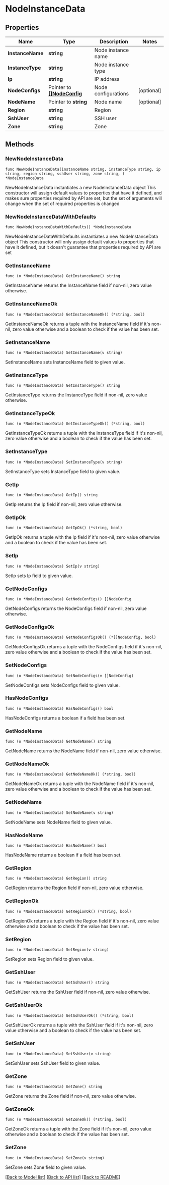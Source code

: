 # NodeInstanceData

## Properties

Name | Type | Description | Notes
------------ | ------------- | ------------- | -------------
**InstanceName** | **string** | Node instance name | 
**InstanceType** | **string** | Node instance type | 
**Ip** | **string** | IP address | 
**NodeConfigs** | Pointer to [**[]NodeConfig**](NodeConfig.md) | Node configurations | [optional] 
**NodeName** | Pointer to **string** | Node name | [optional] 
**Region** | **string** | Region | 
**SshUser** | **string** | SSH user | 
**Zone** | **string** | Zone | 

## Methods

### NewNodeInstanceData

`func NewNodeInstanceData(instanceName string, instanceType string, ip string, region string, sshUser string, zone string, ) *NodeInstanceData`

NewNodeInstanceData instantiates a new NodeInstanceData object
This constructor will assign default values to properties that have it defined,
and makes sure properties required by API are set, but the set of arguments
will change when the set of required properties is changed

### NewNodeInstanceDataWithDefaults

`func NewNodeInstanceDataWithDefaults() *NodeInstanceData`

NewNodeInstanceDataWithDefaults instantiates a new NodeInstanceData object
This constructor will only assign default values to properties that have it defined,
but it doesn't guarantee that properties required by API are set

### GetInstanceName

`func (o *NodeInstanceData) GetInstanceName() string`

GetInstanceName returns the InstanceName field if non-nil, zero value otherwise.

### GetInstanceNameOk

`func (o *NodeInstanceData) GetInstanceNameOk() (*string, bool)`

GetInstanceNameOk returns a tuple with the InstanceName field if it's non-nil, zero value otherwise
and a boolean to check if the value has been set.

### SetInstanceName

`func (o *NodeInstanceData) SetInstanceName(v string)`

SetInstanceName sets InstanceName field to given value.


### GetInstanceType

`func (o *NodeInstanceData) GetInstanceType() string`

GetInstanceType returns the InstanceType field if non-nil, zero value otherwise.

### GetInstanceTypeOk

`func (o *NodeInstanceData) GetInstanceTypeOk() (*string, bool)`

GetInstanceTypeOk returns a tuple with the InstanceType field if it's non-nil, zero value otherwise
and a boolean to check if the value has been set.

### SetInstanceType

`func (o *NodeInstanceData) SetInstanceType(v string)`

SetInstanceType sets InstanceType field to given value.


### GetIp

`func (o *NodeInstanceData) GetIp() string`

GetIp returns the Ip field if non-nil, zero value otherwise.

### GetIpOk

`func (o *NodeInstanceData) GetIpOk() (*string, bool)`

GetIpOk returns a tuple with the Ip field if it's non-nil, zero value otherwise
and a boolean to check if the value has been set.

### SetIp

`func (o *NodeInstanceData) SetIp(v string)`

SetIp sets Ip field to given value.


### GetNodeConfigs

`func (o *NodeInstanceData) GetNodeConfigs() []NodeConfig`

GetNodeConfigs returns the NodeConfigs field if non-nil, zero value otherwise.

### GetNodeConfigsOk

`func (o *NodeInstanceData) GetNodeConfigsOk() (*[]NodeConfig, bool)`

GetNodeConfigsOk returns a tuple with the NodeConfigs field if it's non-nil, zero value otherwise
and a boolean to check if the value has been set.

### SetNodeConfigs

`func (o *NodeInstanceData) SetNodeConfigs(v []NodeConfig)`

SetNodeConfigs sets NodeConfigs field to given value.

### HasNodeConfigs

`func (o *NodeInstanceData) HasNodeConfigs() bool`

HasNodeConfigs returns a boolean if a field has been set.

### GetNodeName

`func (o *NodeInstanceData) GetNodeName() string`

GetNodeName returns the NodeName field if non-nil, zero value otherwise.

### GetNodeNameOk

`func (o *NodeInstanceData) GetNodeNameOk() (*string, bool)`

GetNodeNameOk returns a tuple with the NodeName field if it's non-nil, zero value otherwise
and a boolean to check if the value has been set.

### SetNodeName

`func (o *NodeInstanceData) SetNodeName(v string)`

SetNodeName sets NodeName field to given value.

### HasNodeName

`func (o *NodeInstanceData) HasNodeName() bool`

HasNodeName returns a boolean if a field has been set.

### GetRegion

`func (o *NodeInstanceData) GetRegion() string`

GetRegion returns the Region field if non-nil, zero value otherwise.

### GetRegionOk

`func (o *NodeInstanceData) GetRegionOk() (*string, bool)`

GetRegionOk returns a tuple with the Region field if it's non-nil, zero value otherwise
and a boolean to check if the value has been set.

### SetRegion

`func (o *NodeInstanceData) SetRegion(v string)`

SetRegion sets Region field to given value.


### GetSshUser

`func (o *NodeInstanceData) GetSshUser() string`

GetSshUser returns the SshUser field if non-nil, zero value otherwise.

### GetSshUserOk

`func (o *NodeInstanceData) GetSshUserOk() (*string, bool)`

GetSshUserOk returns a tuple with the SshUser field if it's non-nil, zero value otherwise
and a boolean to check if the value has been set.

### SetSshUser

`func (o *NodeInstanceData) SetSshUser(v string)`

SetSshUser sets SshUser field to given value.


### GetZone

`func (o *NodeInstanceData) GetZone() string`

GetZone returns the Zone field if non-nil, zero value otherwise.

### GetZoneOk

`func (o *NodeInstanceData) GetZoneOk() (*string, bool)`

GetZoneOk returns a tuple with the Zone field if it's non-nil, zero value otherwise
and a boolean to check if the value has been set.

### SetZone

`func (o *NodeInstanceData) SetZone(v string)`

SetZone sets Zone field to given value.



[[Back to Model list]](../README.md#documentation-for-models) [[Back to API list]](../README.md#documentation-for-api-endpoints) [[Back to README]](../README.md)



